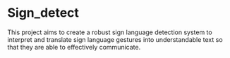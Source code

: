 # Sign_detect
This project aims to create a robust sign language detection system to interpret and translate sign language gestures into understandable text so that they are able to effectively communicate.

